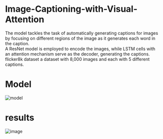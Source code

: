 # Image-Captioning-with-Visual-Attention
 The model tackles the task of automatically generating captions for images by focusing on different regions of the image as it generates each word in the caption.<br /> 
 A ResNet model is employed to encode the images, while LSTM cells with an attention mechanism serve as the decoder, generating the captions.<br /> 
 flicker8k dataset a dataset with 8,000 images and each with 5 different captions.
# Model

![model](https://github.com/user-attachments/assets/04e48750-eaec-42c2-b711-713899e54c63)


# results

![image](https://github.com/user-attachments/assets/55c6f16f-2539-4b8f-ba63-2dfb940a08e6)



